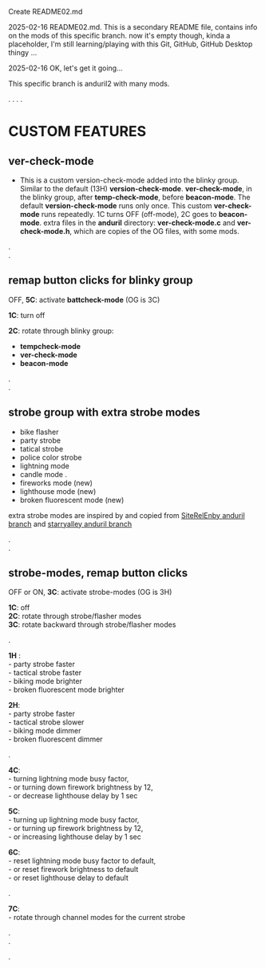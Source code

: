 Create README02.md

2025-02-16
README02.md. This is a secondary README file, contains info on the mods of this specific branch.
now it's empty though, kinda a placeholder, I'm still learning/playing with this Git, GitHub, GitHub Desktop thingy ...

2025-02-16
OK, let's get it going...

This specific branch is anduril2 with many mods. 

. 
. 
. 
. 

# CUSTOM FEATURES   


## ver-check-mode

- This is a custom version-check-mode added into the blinky group.
  Similar to the default (13H) **version-check-mode**.
  **ver-check-mode**, in the blinky group, after **temp-check-mode**, before **beacon-mode**.
  The default **version-check-mode** runs only once.
  This custom **ver-check-mode** runs repeatedly. 1C turns OFF (off-mode), 2C goes to **beacon-mode**.
  extra files in the **anduril** directory: **ver-check-mode.c** and **ver-check-mode.h**, which are copies of the OG files, with some mods.


.  
.  


## remap button clicks for blinky group

OFF, **5C**: activate **battcheck-mode** (OG is 3C)   

**1C**: turn off  

**2C**: rotate through blinky group:  
   - **tempcheck-mode**  
   - **ver-check-mode**  
   - **beacon-mode**   

.  
.  


## strobe group with extra strobe modes

   - bike flasher
   - party strobe
   - tatical strobe
   - police color strobe 
   - lightning mode
   - candle mode
  .   
   - fireworks mode (new)
   - lighthouse mode (new)
   - broken fluorescent mode (new)


extra strobe modes are inspired by and copied from [SiteRelEnby anduril branch](https://github.com/SiteRelEnby/anduril)   and [starryalley anduril branch](https://github.com/starryalley/anduril) 

.  
.  


## strobe-modes, remap button clicks 

OFF or ON, **3C**: activate strobe-modes (OG is 3H)  

**1C**: off  
**2C**: rotate through strobe/flasher modes  
**3C**: rotate backward through strobe/flasher modes  

.  

**1H** :  
    -  party strobe faster  
    -  tactical strobe faster  
    -  biking mode brighter  
    -  broken fluorescent mode brighter  

**2H**:   
    -  party strobe faster  
    -  tactical strobe slower  
    -  biking mode dimmer  
    -  broken fluorescent dimmer  

.  

**4C**:  
    -  turning lightning mode busy factor,   
    -  or turning down firework brightness by 12,  
    -  or decrease lighthouse delay by 1 sec  

**5C**:   
    -   turning up lightning mode busy factor,   
    -   or turning up firework brightness by 12,  
    -   or increasing lighthouse delay by 1 sec  

**6C**:    
    -   reset lightning mode busy factor to default,  
    -   or reset firework brightness to default  
    -   or reset lighthouse delay to default  

.  

**7C**:  
    -   rotate through channel modes for the current strobe  

.  
.  


.  



